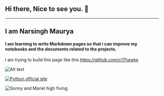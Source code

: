 ## Hi there, Nice to see you. 👋

-------------------------------------------------------------------------------------------------------------------------------------------------------------------------
## I am Narsingh Maurya

#### I am learning to write Markdown pages so that i can improve my notebooks and the documents related to the projects.

I am trying to build this page like this https://github.com/c17hawke

![Alt text](https://www.codecademy.com/resources/docs/markdown/images)

[![Python official site](https://upload.wikimedia.org/wikipedia/commons/c/c3/Python-logo-notext.svg)](https://www.python.org/)

![Sonny and Mariel high fiving.](https://content.codecademy.com/courses/learn-cpp/community-challenge/highfive.gif 'High Five')
<!--
**narsingh2231/narsingh2231** is a ✨ _special_ ✨ repository because its `README.md` (this file) appears on your GitHub profile.

Here are some ideas to get you started:

- 🔭 I’m currently working on ...
- 🌱 I’m currently learning ...
- 👯 I’m looking to collaborate on ...
- 🤔 I’m looking for help with ...
- 💬 Ask me about ...
- 📫 How to reach me: ...
- 😄 Pronouns: ...
- ⚡ Fun fact: ...
-->
